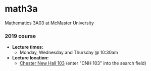 # math3a
Mathematics 3A03 at McMaster University

### 2019 course

-   **Lecture times:**
    -   Monday, Wednesday and Thursday @ 10:30am
-   **Lecture location:**
    -   [Chester New Hall 103](https://library.mcmaster.ca/spaces/cct)
    (enter "CNH 103" into the search field)



